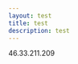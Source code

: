 ```yaml
---
layout: test
title: test
description: test
---
```


<html>
<body>
<p>46.33.211.209</p>
<p></p>
</body>

</html>
